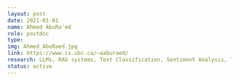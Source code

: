 ```yaml
---
layout: post
date: 2021-01-01
name: Ahmed AbuRa'ed
role: postdoc
type: 
img: Ahmed_AbuRaed.jpg
link: https://www.cs.ubc.ca/~aaburaed/
research: LLMs, RAG systems, Text Classification, Sentiment Analysis, Topic Modeling, Summarization, Simplification.
status: active
---
```

